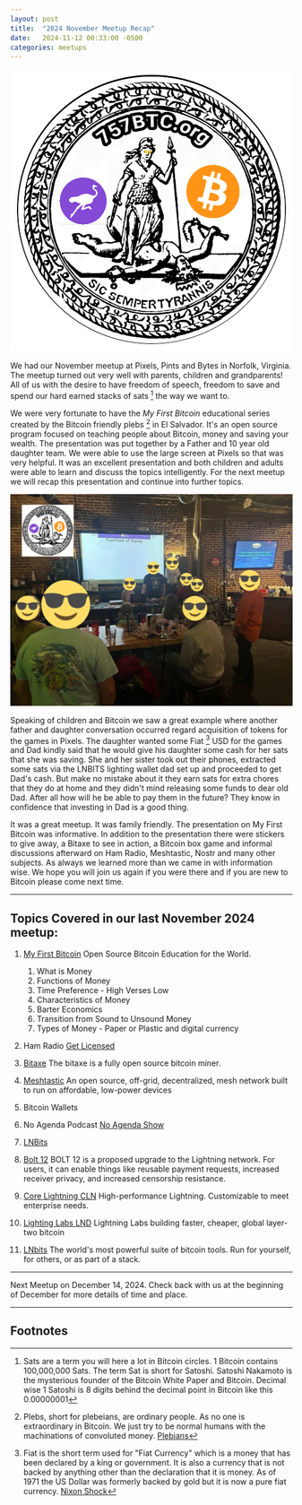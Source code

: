 ```yaml
---
layout: post
title:  "2024 November Meetup Recap"
date:   2024-11-12 00:33:00 -0500
categories: meetups
---
```


![757BTC.org-Logo-w-NOSTR](/assets/img/757circlenostr02-alpha.png)

We had our November meetup at Pixels, Pints and Bytes in Norfolk, Virginia.  The meetup turned out very well with parents, children and grandparents!  All of us with the desire to have freedom of speech, freedom to save and spend our hard earned stacks of sats [^1] the way we want to.

We were very fortunate to have the *My First Bitcoin* educational series created by the Bitcoin friendly plebs [^2] in El Salvador. It's an open source program focused on teaching people about Bitcoin, money and saving your wealth. The presentation was put together by a Father and 10 year old daughter team. We were able to use the large screen at Pixels so that was very helpful. It was an excellent presentation and both children and adults were able to learn and discuss the topics intelligently. For the next meetup we will recap this presentation and continue into further topics.

![757BTC.org-Logo-w-NOSTR](/assets/img/Meetup-20241109-Presentation.png)

Speaking of children and Bitcoin we saw a great example where another father and daughter conversation occurred regard acquisition of tokens for the games in Pixels. The daughter wanted some Fiat [^3] USD for the games and Dad kindly said that he would give his daughter some cash for her sats that she was saving. She and her sister took out their phones, extracted some sats via the LNBITS lighting wallet dad set up and proceeded to get Dad's cash. But make no mistake about it they earn sats for extra chores that they do at home and they didn't mind releasing some funds to dear old Dad. After all how will he be able to pay them in the future? They know in confidence that investing in Dad is a good thing. 

It was a great meetup.  It was family friendly. The presentation on My First Bitcoin was informative.  In addition to the presentation there were stickers to give away, a Bitaxe to see in action, a Bitcoin box game and informal discussions afterward on Ham Radio, Meshtastic, Nostr and many other subjects.  As always we learned more than we came in with information wise. We hope you will join us again if you were there and if you are new to Bitcoin please come next time.

---

## Topics Covered in our last November 2024 meetup: ##

1. [My First Bitcoin](https://myfirstbitcoin.io/) Open Source Bitcoin Education
for the World.
	1. What is Money
	2. Functions of Money
	3. Time Preference - High Verses Low
	4. Characteristics of Money
	5. Barter Economics
	6. Transition from Sound to Unsound Money
	7. Types of Money - Paper or Plastic and digital currency

1. Ham Radio [Get Licensed](https://www.arrl.org/getting-licensed)
1. [Bitaxe](https://bitaxe.org/) The bitaxe is a fully open source bitcoin miner.
1. [Meshtastic](https://meshtastic.org/) An open source, off-grid, decentralized, mesh network built to run on affordable, low-power devices
1. Bitcoin Wallets
1. No Agenda Podcast [No Agenda Show](https://www.noagendashow.net/)
1. [LNBits](https://lnbits.com/)
1.  [Bolt 12](https://bolt12.org/) BOLT 12 is a proposed upgrade to the Lightning network. For users, it can enable things like reusable payment requests, increased receiver privacy, and increased censorship resistance.
1. [Core Lightning CLN](https://corelightning.org/) High-performance Lightning. Customizable to meet enterprise needs.
1. [Lighting Labs LND](https://lightning.engineering/) Lightning Labs building faster, cheaper, global layer-two bitcoin
1. [LNbits](https://lnbits.com/) The world's most powerful suite of bitcoin tools. Run for yourself, for others, or as part of a stack.



---

Next Meetup on December 14, 2024. Check back with us at the beginning of December for more details of time and place.

---

## Footnotes ##

[^1]: Sats are a term you will here a lot in Bitcoin circles.  1 Bitcoin contains 100,000,000 Sats.  The term Sat is short for Satoshi. Satoshi Nakamoto is the mysterious founder of the Bitcoin White Paper and Bitcoin. Decimal wise 1 Satoshi is 8 digits behind the decimal point in Bitcoin like this 0.00000001

[^2]: Plebs, short for plebeians, are ordinary people. As no one is extraordinary in Bitcoin. We just try to be normal humans with the machinations of convoluted money. [Plebians](https://en.wikipedia.org/wiki/Plebeians)

[^3]: Fiat is the short term used for "Fiat Currency" which is a money that has been declared by a king or government. It is also a currency that is not backed by anything other than the declaration that it is money. As of 1971 the US Dollar was formerly backed by gold but it is now a pure fiat currency.  [Nixon Shock](https://en.wikipedia.org/wiki/Nixon_shock)
